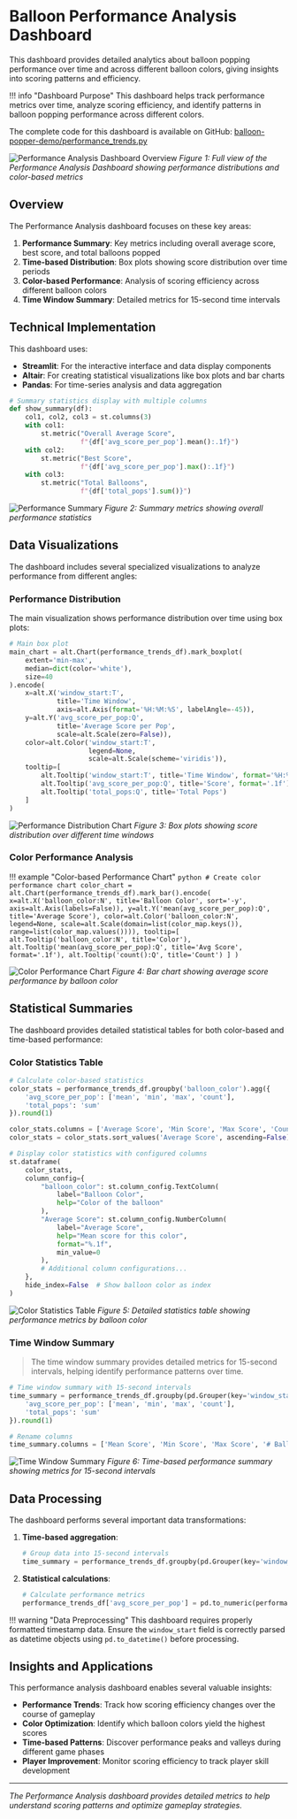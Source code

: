 # Balloon Performance Analysis Dashboard

This dashboard provides detailed analytics about balloon popping performance over time and across different balloon colors, giving insights into scoring patterns and efficiency.

!!! info "Dashboard Purpose"
    This dashboard helps track performance metrics over time, analyze scoring efficiency, and identify patterns in balloon popping performance across different colors.

The complete code for this dashboard is available on GitHub: [balloon-popper-demo/performance_trends.py](https://github.com/kameshsampath/balloon-popper-demo/blob/main/packages/dashboard/src/dashboard/pages/performance_trends.py)

![Performance Analysis Dashboard Overview](../images/performance-analysis-overview.png)
*Figure 1: Full view of the Performance Analysis Dashboard showing performance distributions and color-based metrics*

## Overview

The Performance Analysis dashboard focuses on these key areas:

1. **Performance Summary**: Key metrics including overall average score, best score, and total balloons popped
2. **Time-based Distribution**: Box plots showing score distribution over time periods
3. **Color-based Performance**: Analysis of scoring efficiency across different balloon colors
4. **Time Window Summary**: Detailed metrics for 15-second time intervals

## Technical Implementation

This dashboard uses:

- **Streamlit**: For the interactive interface and data display components
- **Altair**: For creating statistical visualizations like box plots and bar charts
- **Pandas**: For time-series analysis and data aggregation

```python
# Summary statistics display with multiple columns
def show_summary(df):
    col1, col2, col3 = st.columns(3)
    with col1:
        st.metric("Overall Average Score",
                  f"{df['avg_score_per_pop'].mean():.1f}")
    with col2:
        st.metric("Best Score",
                  f"{df['avg_score_per_pop'].max():.1f}")
    with col3:
        st.metric("Total Balloons",
                  f"{df['total_pops'].sum()}")
```

![Performance Summary](../images/performance-summary.png)
*Figure 2: Summary metrics showing overall performance statistics*

## Data Visualizations

The dashboard includes several specialized visualizations to analyze performance from different angles:

### Performance Distribution

The main visualization shows performance distribution over time using box plots:

```python
# Main box plot
main_chart = alt.Chart(performance_trends_df).mark_boxplot(
    extent='min-max',
    median=dict(color='white'),
    size=40
).encode(
    x=alt.X('window_start:T',
            title='Time Window',
            axis=alt.Axis(format='%H:%M:%S', labelAngle=-45)),
    y=alt.Y('avg_score_per_pop:Q',
            title='Average Score per Pop',
            scale=alt.Scale(zero=False)),
    color=alt.Color('window_start:T',
                    legend=None,
                    scale=alt.Scale(scheme='viridis')),
    tooltip=[
        alt.Tooltip('window_start:T', title='Time Window', format='%H:%M:%S'),
        alt.Tooltip('avg_score_per_pop:Q', title='Score', format='.1f'),
        alt.Tooltip('total_pops:Q', title='Total Pops')
    ]
)
```

![Performance Distribution Chart](../images/performance-distribution.png)
*Figure 3: Box plots showing score distribution over different time windows*

### Color Performance Analysis

!!! example "Color-based Performance Chart"
    ```python
    # Create color performance chart
    color_chart = alt.Chart(performance_trends_df).mark_bar().encode(
        x=alt.X('balloon_color:N',
                title='Balloon Color',
                sort='-y',
                axis=alt.Axis(labels=False)),
        y=alt.Y('mean(avg_score_per_pop):Q',
                title='Average Score'),
        color=alt.Color('balloon_color:N',
                        legend=None,
                        scale=alt.Scale(domain=list(color_map.keys()),
                                        range=list(color_map.values()))),
        tooltip=[
            alt.Tooltip('balloon_color:N', title='Color'),
            alt.Tooltip('mean(avg_score_per_pop):Q', title='Avg Score', format='.1f'),
            alt.Tooltip('count():Q', title='Count')
        ]
    )
    ```

![Color Performance Chart](../images/color-performance-chart.png)
*Figure 4: Bar chart showing average score performance by balloon color*

## Statistical Summaries

The dashboard provides detailed statistical tables for both color-based and time-based performance:

### Color Statistics Table

```python
# Calculate color-based statistics
color_stats = performance_trends_df.groupby('balloon_color').agg({
    'avg_score_per_pop': ['mean', 'min', 'max', 'count'],
    'total_pops': 'sum'
}).round(1)

color_stats.columns = ['Average Score', 'Min Score', 'Max Score', 'Count', 'Total Pops']
color_stats = color_stats.sort_values('Average Score', ascending=False)

# Display color statistics with configured columns
st.dataframe(
    color_stats,
    column_config={
        "balloon_color": st.column_config.TextColumn(
            label="Balloon Color",
            help="Color of the balloon"
        ),
        "Average Score": st.column_config.NumberColumn(
            label="Average Score",
            help="Mean score for this color",
            format="%.1f",
            min_value=0
        ),
        # Additional column configurations...
    },
    hide_index=False  # Show balloon color as index
)
```

![Color Statistics Table](../images/color-statistics-table.png)
*Figure 5: Detailed statistics table showing performance metrics by balloon color*

### Time Window Summary

> The time window summary provides detailed metrics for 15-second intervals, helping identify performance patterns over time.

```python
# Time window summary with 15-second intervals
time_summary = performance_trends_df.groupby(pd.Grouper(key='window_start', freq='15S')).agg({
    'avg_score_per_pop': ['mean', 'min', 'max', 'count'],
    'total_pops': 'sum'
}).round(1)

# Rename columns
time_summary.columns = ['Mean Score', 'Min Score', 'Max Score', '# Balloons', 'Total Pops']
```

![Time Window Summary](../images/time-window-summary.png)
*Figure 6: Time-based performance summary showing metrics for 15-second intervals*

## Data Processing

The dashboard performs several important data transformations:

1. **Time-based aggregation**:
   ```python
   # Group data into 15-second intervals
   time_summary = performance_trends_df.groupby(pd.Grouper(key='window_start', freq='15S'))
   ```

2. **Statistical calculations**:
   ```python
   # Calculate performance metrics
   performance_trends_df['avg_score_per_pop'] = pd.to_numeric(performance_trends_df['avg_score_per_pop'])
   ```

!!! warning "Data Preprocessing"
    This dashboard requires properly formatted timestamp data. Ensure the `window_start` field is correctly parsed as datetime objects using `pd.to_datetime()` before processing.

## Insights and Applications

This performance analysis dashboard enables several valuable insights:

- **Performance Trends**: Track how scoring efficiency changes over the course of gameplay
- **Color Optimization**: Identify which balloon colors yield the highest scores
- **Time-based Patterns**: Discover performance peaks and valleys during different game phases
- **Player Improvement**: Monitor scoring efficiency to track player skill development

---

*The Performance Analysis dashboard provides detailed metrics to help understand scoring patterns and optimize gameplay strategies.*